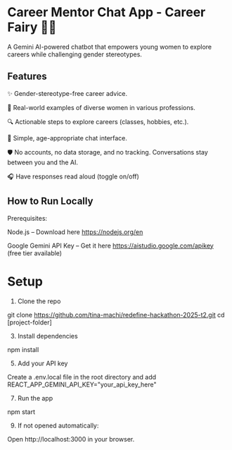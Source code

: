 # Career Mentor Chat App - Career Fairy 🧚‍♀️
A Gemini AI-powered chatbot that empowers young women to explore careers while challenging gender stereotypes.

## Features
✨ Gender-stereotype-free career advice.

🚀 Real-world examples of diverse women in various professions.

🔍 Actionable steps to explore careers (classes, hobbies, etc.).

💬 Simple, age-appropriate chat interface.

🛡️ No accounts, no data storage, and no tracking. Conversations stay between you and the AI.

🎧 Have responses read aloud (toggle on/off)  

## How to Run Locally
Prerequisites:

Node.js – Download here https://nodejs.org/en

Google Gemini API Key – Get it here https://aistudio.google.com/apikey (free tier available)

# Setup
1. Clone the repo

git clone https://github.com/tina-machi/redefine-hackathon-2025-t2.git
cd [project-folder]

3. Install dependencies

npm install

5. Add your API key

Create a .env.local file in the root directory and add REACT_APP_GEMINI_API_KEY="your_api_key_here"

7. Run the app

npm start

9. If not opened automatically:
   
Open http://localhost:3000 in your browser.
